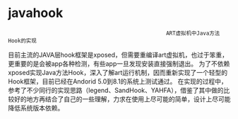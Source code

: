 # javahook

                                                      ART虚拟机中Java方法Hook的实现

目前主流的JAVA层hook框架是xposed，但需要重编译art虚拟机，也过于笨重，更重要的是会被app各种检测，有些app一旦发现安装直接强制退出。
为了不依赖xposed实现Java方法Hook，深入了解art运行机制，因而重新实现了一个轻型的Hook框架，目前已经在Andorid 5.0到8.1的系统上测试通过。
在实现的过程中，参考了不少同行的实现思路（legend、SandHook、YAHFA），借鉴了其中做的比较好的地方再结合了自己的一些理解，力求在使用上尽可能的简单，设计上尽可能降低系统版本依赖。
